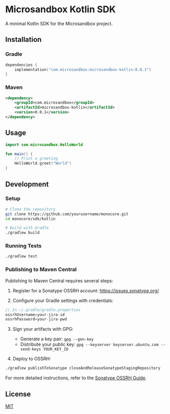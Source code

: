# Microsandbox Kotlin SDK

A minimal Kotlin SDK for the Microsandbox project.

## Installation

### Gradle

```kotlin
dependencies {
    implementation("com.microsandbox:microsandbox-kotlin:0.0.1")
}
```

### Maven

```xml
<dependency>
    <groupId>com.microsandbox</groupId>
    <artifactId>microsandbox-kotlin</artifactId>
    <version>0.0.1</version>
</dependency>
```

## Usage

```kotlin
import com.microsandbox.HelloWorld

fun main() {
    // Print a greeting
    HelloWorld.greet("World")
}
```

## Development

### Setup

```bash
# Clone the repository
git clone https://github.com/yourusername/monocore.git
cd monocore/sdk/kotlin

# Build with Gradle
./gradlew build
```

### Running Tests

```bash
./gradlew test
```

### Publishing to Maven Central

Publishing to Maven Central requires several steps:

1. Register for a Sonatype OSSRH account: https://issues.sonatype.org/

2. Configure your Gradle settings with credentials:

```kotlin
// In ~/.gradle/gradle.properties
ossrhUsername=your-jira-id
ossrhPassword=your-jira-pwd
```

3. Sign your artifacts with GPG:

   - Generate a key pair: `gpg --gen-key`
   - Distribute your public key: `gpg --keyserver keyserver.ubuntu.com --send-keys YOUR_KEY_ID`

4. Deploy to OSSRH:

```bash
./gradlew publishToSonatype closeAndReleaseSonatypeStagingRepository
```

For more detailed instructions, refer to the [Sonatype OSSRH Guide](https://central.sonatype.org/publish/publish-guide/).

## License

[MIT](LICENSE)
